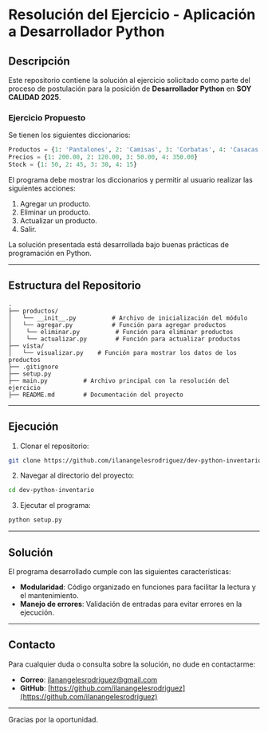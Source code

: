 # Resolución del Ejercicio - Aplicación a Desarrollador Python

## Descripción

Este repositorio contiene la solución al ejercicio solicitado como parte del proceso de postulación para la posición de **Desarrollador Python** en **SOY CALIDAD 2025**.


### Ejercicio Propuesto

Se tienen los siguientes diccionarios:

```python
Productos = {1: 'Pantalones', 2: 'Camisas', 3: 'Corbatas', 4: 'Casacas'}
Precios = {1: 200.00, 2: 120.00, 3: 50.00, 4: 350.00}
Stock = {1: 50, 2: 45, 3: 30, 4: 15}
```

El programa debe mostrar los diccionarios y permitir al usuario realizar las siguientes acciones:

1. Agregar un producto.
2. Eliminar un producto.
3. Actualizar un producto.
4. Salir.

La solución presentada está desarrollada bajo buenas prácticas de programación en Python.

---

## Estructura del Repositorio

```
.
├── productos/
│   └── __init__.py          # Archivo de inicialización del módulo
│   └── agregar.py           # Función para agregar productos
│    └── eliminar.py          # Función para eliminar productos
│    └── actualizar.py        # Función para actualizar productos
├── vista/
│   └── visualizar.py    # Función para mostrar los datos de los productos
├── .gitignore
├── setup.py   
├── main.py          # Archivo principal con la resolución del ejercicio
├── README.md        # Documentación del proyecto
```

---

## Ejecución

1. Clonar el repositorio:

```bash
git clone https://github.com/ilanangelesrodriguez/dev-python-inventario.git
```

2. Navegar al directorio del proyecto:

```bash
cd dev-python-inventario
```

3. Ejecutar el programa:

```bash
python setup.py
```

---

## Solución

El programa desarrollado cumple con las siguientes características:

- **Modularidad**: Código organizado en funciones para facilitar la lectura y el mantenimiento.
- **Manejo de errores**: Validación de entradas para evitar errores en la ejecución.
---

## Contacto

Para cualquier duda o consulta sobre la solución, no dude en contactarme:

- **Correo**: ilanangelesrodriguez@gmail.com
- **GitHub**: [https://github.com/ilanangelesrodriguez](https://github.com/ilanangelesrodriguez)

---

Gracias por la oportunidad.

